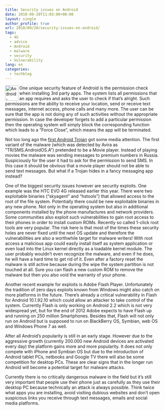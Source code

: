 ```yaml
---
title: Security issues on Android
date: 2010-09-20T11:03:00+00:00
layout: single
author_profile: true
url: 2010/09/20/security-issues-on-android/
tags:
  - 4G
  - advice
  - Android
  - malware
  - security
  - Vulnerability
lang: en
categories: 
  - techblog
---
```

<img title="Android-logo-Robot" border="0" alt="Android-logo-Robot" align="left" src="http://lh3.ggpht.com/_vaUVXcmC3OI/TJc4gvC1jnI/AAAAAAAACd4/vlOO_3c0Aps/Android-logo-Robot%5B4%5D.png?imgmax=800" width="43" height="50" />One unique security feature of Android is the permission check when installing 3rd party apps. The system lists all permissions that an app requires and asks the user to check if that’s alright. Such permissions are the ability to receive your location, send or receive text messages, internet access, phone calls and many more. The user can be sure that the app is not doing any of such activities without the appropriate permission. In case the developer forgets to add a particular permission then the operating system will simply block the corresponding function which leads to a “Force Close”, which means the app will be terminated.

Not too long ago the [first Android Trojan](http://techblog.avira.com/2010/08/11/android-trojan-targets-russian-android-users/en/) got some media attention. The first variant of the malware (which was detected by Avira as “TR/SMS.AndroidOS.A”) pretended to be a Movie player. Instead of playing movies the malware was sending messages to premium numbers in Russia. Suspiciously for the user it had to ask for the permission to send SMS. In this case it should be obvious that a movie player should not be able to send text messages. But what if a Trojan hides in a fancy messaging app instead?

One of the biggest security issues however are security exploits. One example was the HTC EVO 4G released earlier this year. There were two exploitable binaries (“skyagent” and “hstools”) that allowed access to the root of the file system. Potentially there could be new exploitable binaries in any new phone. Not only in the operating system but also in additional components installed by the phone manufactures and network providers. Some communities also exploit such vulnerabilities to gain root access to their phones in order to install custom ROMs. Recently so called 1-click root tools are very popular. The risk here is that most of the times these security holes are never fixed until the next OS update and therefore the vulnerabilities are also a worthwhile target for malware writers! With root access a malicious app could easily install itself as system application or even load into the Linux kernel directly as a loadable kernel module. The user probably wouldn’t even recognize the malware, and even if he does, he will have a hard time to get rid of it. Even after a factory reset the malware is still active because during the wipe the system partition is not touched at all. Sure you can flash a new custom ROM to remove the malware but then you also void the warranty of your phone.

Another recent example for exploits is Adobe Flash Player. Unfortunately the tradition of zero days exploits known from Windows might also catch on more platforms in the future. There’s already a critical vulnerability in Flash for Android 10.1.92.10 which could allow an attacker to take control of the system. Currently Flash is only working on Android 2.2 which is not very widespread yet, but for the end of 2012 Adobe expects to have Flash up and running on 250 million Smartphones. Besides that, Flash will not only run on Android but is supposed to run on BlackBerry OS, Symbian, web OS and Windows Phone 7 as well.

After all Android’s popularity is still in an early stage. However due to the aggressive growth (currently 200.000 new Android devices are activated every day) the platform gains more and more popularity. It does not only compete with iPhone and Symbian OS but due to the introduction of Android tablet PCs, netbooks and Google TV there will also be some competition for desktop PCs. These are clear signs that in the longer run Android will become a potential target for malware attacks.

Currently there is no critically dangerous malware in the field but it’s still very important that people use their phone just as carefully as they use their desktop PC because technically an attack is always possible. Think twice what apps you are installing, avoid visiting dubious websites and don’t open suspicious links you receive through text messages, emails and social media platforms.